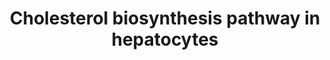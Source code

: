 ---
annotations:
- id: PW:0000454
  parent: classic metabolic pathway
  type: Pathway Ontology
  value: cholesterol biosynthetic pathway
- id: CL:0000182
  parent: native cell
  type: Cell Type Ontology
  value: hepatocyte
authors:
- LLadeira
- Susan
- DeSl
- Jmillanacosta
- Egonw
- Eweitz
citedin: ''
communities:
- ONTOX
description: This pathway was constructed based on the Brown et al 2021 book chapter
  (Cholesterol Synthesis), combined with the Reactome Cholesterol Synthesis pathway
  (DOI:10.3180/R-HSA-191273.7) and the WikiPathways WP4718 (Cholesterol metabolism
  with Bloch and Kandutsch-Russell pathways (Homo sapiens)). Additional information
  was incorporated based on the literature. All protein were curated for cell-specific
  (hepatocyte) isoforms.
last-edited: 2025-08-19
ndex: null
organisms:
- Homo sapiens
redirect_from:
- /index.php/Pathway:WP5329
- /instance/WP5329
- /instance/WP5329_r140405
revision: r140405
schema-jsonld:
- '@context': https://schema.org/
  '@id': https://wikipathways.github.io/pathways/WP5329.html
  '@type': Dataset
  creator:
    '@type': Organization
    name: WikiPathways
  description: This pathway was constructed based on the Brown et al 2021 book chapter
    (Cholesterol Synthesis), combined with the Reactome Cholesterol Synthesis pathway
    (DOI:10.3180/R-HSA-191273.7) and the WikiPathways WP4718 (Cholesterol metabolism
    with Bloch and Kandutsch-Russell pathways (Homo sapiens)). Additional information
    was incorporated based on the literature. All protein were curated for cell-specific
    (hepatocyte) isoforms.
  keywords:
  - 24,25-Dihydrolanosterol
  - 24,25-epoxycholesterol
  - 24S-hydroxycholesterol
  - 25-hydroxycholesterol
  - 27-hydroxycholesterol
  - 4beta-hydroxycholesterol
  - 7-Dehydrocholesterol
  - 7-Dehydrodemosterol
  - 7-oxocholesterol
  - 7alpha-hydroxycholesterol
  - ABCA1
  - ABCG1
  - ACAT2
  - ACOT1
  - ACOT2
  - ACSL1
  - ACSL3
  - ACSL4
  - Acetoacetyl-CoA
  - Acetyl-CoA
  - CH25H
  - CP7A1
  - CYP27A1
  - CYP46A1
  - CYP51A1
  - Cholestadienol
  - Cholestenone
  - Cholesterol
  - DHCR24
  - DHCR7
  - DMAPP
  - Desmosterol
  - Diepoxy-Squalene
  - Dihydro-FF-MAS
  - Dihydro-T-MAS
  - EBP
  - ELOVL2
  - ELOVL3
  - ELOVL4
  - ELOVL5
  - FADS1
  - FADS2
  - FAPP
  - FASN
  - FDFT1
  - FDPS
  - FF-MAS
  - GGPS1
  - GPP
  - HMG-CoA
  - HMGCR
  - HMGCS1
  - HMGCS2
  - HSD17B7
  - IDI1
  - IDI2
  - Isopentenyl diphosphate
  - LBR
  - LNSOL
  - LSS
  - Lathosterol
  - MSMO1
  - MVD
  - MVK
  - MYLIP
  - Mevalonate-P
  - Mevalonate-PP
  - Mevalonic acid
  - Mg²⁺
  - NR1H2
  - NR1H3
  - NSDHL
  - PLPP6
  - PMVK
  - Presqualene diphosphate
  - 'Presqualene monophosphate '
  - SC5D
  - SCD
  - SQLE
  - SQNE
  - SQOX
  - SREBF1
  - SREBF2
  - T-MAS
  - TM7SF2
  - Zymostenol
  - Zymosterol
  license: CC0
  name: Cholesterol biosynthesis pathway in hepatocytes
seo: CreativeWork
title: Cholesterol biosynthesis pathway in hepatocytes
wpid: WP5329
---
